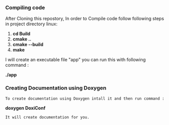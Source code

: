 ### Compiling code
  After Cloning this repostory, In order to Compile code follow following steps in project directory linux:

1. **cd Build**
2. **cmake ..**
3. **cmake --build**
4. **make**

  I will create an executable file "app" you can run this with following command :
   
   **./app**

### Creating Documentation using Doxygen 
    To create documentation using Doxygen intall it and then run command :
    
   **doxygen DoxiConf**

    It will create documentation for you.
